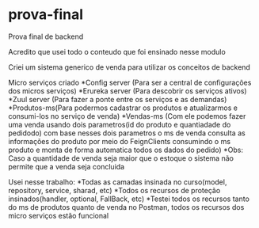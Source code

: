 # prova-final
Prova final de backend

Acredito que usei todo o conteudo que foi ensinado nesse modulo

Criei um sistema generico de venda para utilizar os conceitos de backend

Micro serviços criado
    *Config server (Para ser a central de configurações dos micros serviços)
    *Erureka server (Para descobrir os serviços ativos)
    *Zuul server (Para fazer a ponte entre os serviços e as demandas)
    *Produtos-ms(Para podermos cadastrar os produtos e atualizarmos e consumi-los no serviço de venda)
    *Vendas-ms (Com ele podemos fazer uma venda usando dois parametros(id do produto e quantiadade do pedidodo) com base nesses dois parametros o ms de venda consulta as informações do produto por meio do FeignClients consumindo o ms produto e monta de forma automatica todos os dados do pedido)
    *Obs: Caso a quantidade de venda seja maior que o estoque o sistema não permite que a venda seja concluida

Usei nesse trabalho:
    *Todas as camadas insinada no curso(model, repository, service, sharad, etc)
    *Todos os recursos de proteção insinados(handler, optional, FallBack, etc)
    *Testei todos os recursos tanto do ms de produtos quanto de venda no Postman, todos os recursos dos micro serviços estão funcional
